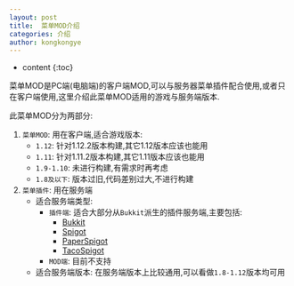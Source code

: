 ```yaml
---
layout: post
title:  菜单MOD介绍
categories: 介绍
author: kongkongye
---
```


* content
{:toc}

菜单MOD是PC端(电脑端)的客户端MOD,可以与服务器菜单插件配合使用,或者只在客户端使用,这里介绍此菜单MOD适用的游戏与服务端版本.




此菜单MOD分为两部分:

1. `菜单MOD`: 用在客户端,适合游戏版本:
    * `1.12`: 针对1.12.2版本构建,其它1.12版本应该也能用
    * `1.11`: 针对1.11.2版本构建,其它1.11版本应该也能用
    * `1.9-1.10`: 未进行构建,有需求时再考虑
    * `1.8及以下`: 版本过旧,代码差别过大,不进行构建
2. `菜单插件`: 用在服务端
    * 适合服务端类型:
        * `插件端`: 适合大部分从`Bukkit`派生的插件服务端,主要包括:
            * [Bukkit](https://getbukkit.org/)
            * [Spigot](https://www.spigotmc.org/)
            * [PaperSpigot](https://github.com/PaperMC/Paper)
            * [TacoSpigot](https://github.com/TacoSpigot/TacoSpigot)
        * `MOD端`: 目前不支持
    * 适合服务端版本: 在服务端版本上比较通用,可以看做`1.8-1.12`版本均可用
